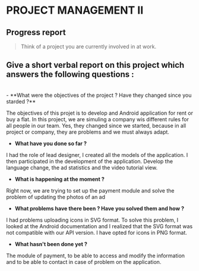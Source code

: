 # PROJECT MANAGEMENT II

## Progress report

> Think of a project you are currently involved in at work.

## Give a short verbal report on this project which answers the following questions :
<br>
- **What were the objectives of the project ? Have they changed since you starded ?**

The objectives of this projet is to develop and Android application for rent or buy a flat. In this project, we are simuling a company wis different rules for all people in our team.
Yes, they changed since we started, because in all project or company, they are problems and we must always adapt.

- **What have you done so far ?**

I had the role of lead designer, I created all the models of the application. I then participated in the development of the application. Develop the language change, the ad statistics and the video tutorial view.

- **What is happening at the moment ?**

Right now, we are trying to set up the payment module and solve the problem of updating the photos of an ad

- **What problems have there been ? Have you solved them and how ?**

I had problems uploading icons in SVG format. To solve this problem, I looked at the Android documentation and I realized that the SVG format was not compatible with our API version. I have opted for icons in PNG format.

- **What hasn't been done yet ?**

The module of payment, to be able to access and modify the information and to be able to contact in case of problem on the application.
